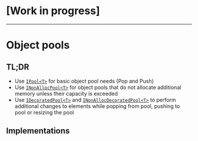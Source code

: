 # [Work in progress]

---

# Object pools

## TL;DR

- Use [`IPool<T>`](IPool.md) for basic object pool needs (Pop and Push)
- Use [`INonAllocPool<T>`](INonAllocPool.md) for object pools that do not allocate additional memory unless their capacity is exceeded
- Use [`IDecoratedPool<T>`](IDecoratedPool.md) and [`INonAllocDecoratedPool<T>`](INonAllocDecoratedPool.md) to perform additional changes to elements while popping from pool, pushing to pool or resizing the pool

## Implementations